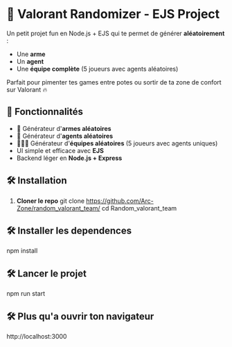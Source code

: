 # 🎯 Valorant Randomizer - EJS Project

Un petit projet fun en Node.js + EJS qui te permet de générer **aléatoirement** :
- Une **arme**
- Un **agent**
- Une **équipe complète** (5 joueurs avec agents aléatoires)

Parfait pour pimenter tes games entre potes ou sortir de ta zone de confort sur Valorant 🔥

## 🚀 Fonctionnalités

- 🎲 Générateur d'**armes aléatoires**
- 🧠 Générateur d'**agents aléatoires**
- 🧑‍🤝‍🧑 Générateur d'**équipes aléatoires** (5 joueurs avec agents uniques)
- UI simple et efficace avec **EJS**
- Backend léger en **Node.js + Express**

## 🛠️ Installation

1. **Cloner le repo**
git clone https://github.com/Arc-Zone/random_valorant_team/
cd Random_valorant_team

## 🛠️ Installer les dependences
npm install

## 🛠️ Lancer le projet
npm run start

## 🛠️ Plus qu'a ouvrir ton navigateur 
http://localhost:3000
